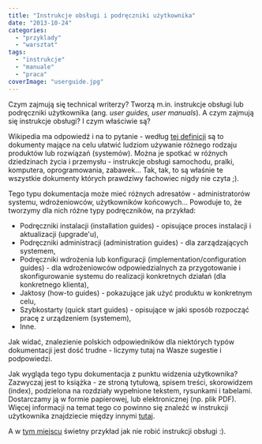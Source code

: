 ```yaml
---
title: "Instrukcje obsługi i podręczniki użytkownika"
date: "2013-10-24"
categories: 
  - "przyklady"
  - "warsztat"
tags: 
  - "instrukcje"
  - "manuale"
  - "praca"
coverImage: "userguide.jpg"
---
```


Czym zajmują się technical writerzy? Tworzą m.in. instrukcje obsługi lub podręczniki użytkownika (ang. _user guides, user manuals_). A czym zajmują się instrukcje obsługi? I czym właściwie są?

Wikipedia ma odpowiedź i na to pytanie - według [tej definicji](http://en.wikipedia.org/wiki/User_guide) są to dokumenty mające na celu ułatwić ludziom używanie różnego rodzaju produktów lub rozwiązań (systemów). Można je spotkać w różnych dziedzinach życia i przemysłu - instrukcje obsługi samochodu, pralki, komputera, oprogramowania, zabawek... Tak, tak, to są właśnie te wszystkie dokumenty których prawdziwy fachowiec nigdy nie czyta ;).

Tego typu dokumentacja może mieć różnych adresatów - administratorów systemu, wdrożeniowców, użytkowników końcowych... Powoduje to, że tworzymy dla nich różne typy podręczników, na przykład:

- Podręczniki instalacji (installation guides) - opisujące proces instalacji i aktualizacji (upgrade'u),
- Podręczniki administracji (administration guides) - dla zarządzających systemem,
- Podręczniki wdrożenia lub konfiguracji (implementation/configuration guides) - dla wdrożeniowców odpowiedzialnych za przygotowanie i skonfigurowanie systemu do realizacji konkretnych działań (dla konkretnego klienta),
- Jaktosy (how-to guides) - pokazujące jak użyć produktu w konkretnym celu,
- Szybkostarty (quick start guides) - opisujące w jaki sposób rozpocząć pracę z urządzeniem (systemem),
- Inne.

Jak widać, znalezienie polskich odpowiedników dla niektórych typów dokumentacji jest dość trudne - liczymy tutaj na Wasze sugestie i podpowiedzi.

Jak wygląda tego typu dokumentacja z punktu widzenia użytkownika? Zazwyczaj jest to książka - ze stroną tytułową, spisem treści, skorowidzem (index), podzielona na rozdziały wypełnione tekstem, rysunkami i tabelami. Dostarczamy ją w formie papierowej, lub elektronicznej (np. plik PDF). Więcej informacji na temat tego co powinno się znaleźć w instrukcji użytkownika znajdziecie między innymi [tutaj](http://www.prismnet.com/~hcexres/textbook/user_guides.html).

A w [tym miejscu](   http://imgrin.pl/meme/4492#.UmTww6BM_1w.link) świetny przykład jak nie robić instrukcji obsługi :).
